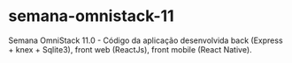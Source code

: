 # semana-omnistack-11
Semana OmniStack 11.0 - Código da aplicação desenvolvida back (Express + knex + Sqlite3), front web (ReactJs), front mobile (React Native).
